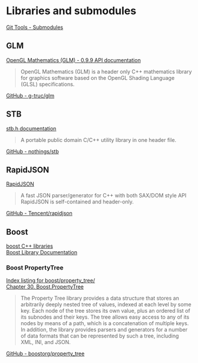 # Libraries and submodules

[Git Tools - Submodules](https://git-scm.com/book/en/v2/Git-Tools-Submodules)

## GLM

[OpenGL Mathematics (GLM) - 0.9.9 API documentation](https://glm.g-truc.net/0.9.9/api/index.html)

> OpenGL Mathematics (GLM) is a header only C++ mathematics library for graphics software based on the OpenGL Shading Language (GLSL) specifications.

[GitHub - g-truc/glm](https://github.com/g-truc/glm)

## STB

[stb.h documentation](https://nothings.org/stb/stb_h.html)

> A portable public domain C/C++ utility library in one header file.

[GitHub - nothings/stb](https://github.com/nothings/stb)

## RapidJSON

[RapidJSON](https://rapidjson.org/)

> A fast JSON parser/generator for C++ with both SAX/DOM style API  
> RapidJSON is self-contained and header-only.

[GitHub - Tencent/rapidjson](https://github.com/Tencent/rapidjson)

## Boost

[boost C++ libraries](https://www.boost.org/)  
[Boost Library Documentation](https://www.boost.org/doc/libs/)  

### Boost PropertyTree

[Index listing for boost/property_tree/](https://www.boost.org/doc/libs/1_79_0/boost/property_tree/)  
[Chapter 30. Boost.PropertyTree](https://www.boost.org/doc/libs/1_79_0/boost/property_tree/)  

> The Property Tree library provides a data structure that stores an arbitrarily deeply nested tree of values,
> indexed at each level by some key. Each node of the tree stores its own value,
> plus an ordered list of its subnodes and their keys. 
> The tree allows easy access to any of its nodes by means of a path, which is a concatenation of multiple keys.  
> In addition, the library provides parsers and generators for a number of data formats
> that can be represented by such a tree, including XML, INI, and JSON.

[GitHub - boostorg/property_tree](https://github.com/boostorg/property_tree)  
